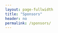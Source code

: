 ```yaml
---
layout: page-fullwidth
title: "Sponsors"
header: no
permalink: /sponsors/
---
```


<!--

+ [Pfizer](https://www.pfizer.com)
+ [Department of Statistics, University of Connecticut](https://statistics.uconn.edu)
+ [New England Statistical Society](https://nestat.org)

-->

